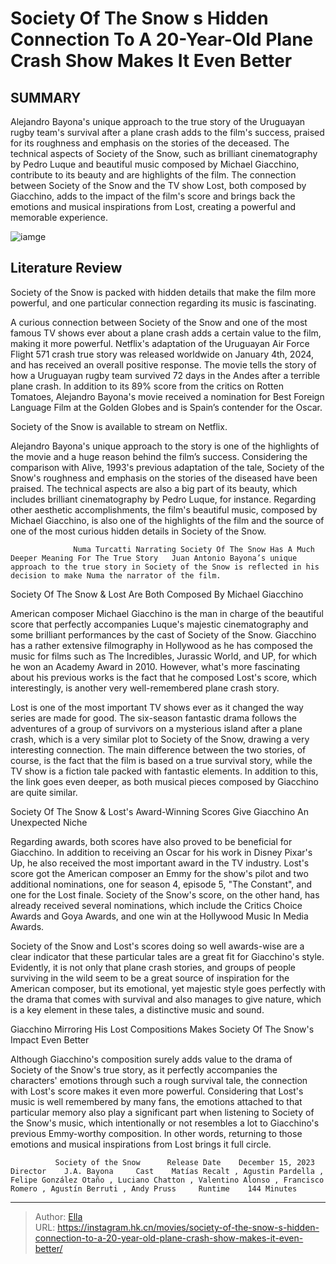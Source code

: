 # Society Of The Snow s Hidden Connection To A 20-Year-Old Plane Crash Show Makes It Even Better


## SUMMARY 



  Alejandro Bayona&#39;s unique approach to the true story of the Uruguayan rugby team&#39;s survival after a plane crash adds to the film&#39;s success, praised for its roughness and emphasis on the stories of the deceased.   The technical aspects of Society of the Snow, such as brilliant cinematography by Pedro Luque and beautiful music composed by Michael Giacchino, contribute to its beauty and are highlights of the film.   The connection between Society of the Snow and the TV show Lost, both composed by Giacchino, adds to the impact of the film&#39;s score and brings back the emotions and musical inspirations from Lost, creating a powerful and memorable experience.  

![iamge](https://static1.srcdn.com/wordpress/wp-content/uploads/2024/01/the-16-survivors-in-society-of-the-snow.jpg)

## Literature Review

Society of the Snow is packed with hidden details that make the film more powerful, and one particular connection regarding its music is fascinating. 




A curious connection between Society of the Snow and one of the most famous TV shows ever about a plane crash adds a certain value to the film, making it more powerful. Netflix&#39;s adaptation of the Uruguayan Air Force Flight 571 crash true story was released worldwide on January 4th, 2024, and has received an overall positive response. The movie tells the story of how a Uruguayan rugby team survived 72 days in the Andes after a terrible plane crash. In addition to its 89% score from the critics on Rotten Tomatoes, Alejandro Bayona&#39;s movie received a nomination for Best Foreign Language Film at the Golden Globes and is Spain’s contender for the Oscar.






Society of the Snow is available to stream on Netflix.




Alejandro Bayona&#39;s unique approach to the story is one of the highlights of the movie and a huge reason behind the film’s success. Considering the comparison with Alive, 1993&#39;s previous adaptation of the tale, Society of the Snow&#39;s roughness and emphasis on the stories of the diseased have been praised. The technical aspects are also a big part of its beauty, which includes brilliant cinematography by Pedro Luque, for instance. Regarding other aesthetic accomplishments, the film&#39;s beautiful music, composed by Michael Giacchino, is also one of the highlights of the film and the source of one of the most curious hidden details in Society of the Snow.

                  Numa Turcatti Narrating Society Of The Snow Has A Much Deeper Meaning For The True Story   Juan Antonio Bayona’s unique approach to the true story in Society of the Snow is reflected in his decision to make Numa the narrator of the film.    





 Society Of The Snow &amp; Lost Are Both Composed By Michael Giacchino 
          

American composer Michael Giacchino is the man in charge of the beautiful score that perfectly accompanies Luque&#39;s majestic cinematography and some brilliant performances by the cast of Society of the Snow. Giacchino has a rather extensive filmography in Hollywood as he has composed the music for films such as The Incredibles, Jurassic World, and UP, for which he won an Academy Award in 2010. However, what&#39;s more fascinating about his previous works is the fact that he composed Lost&#39;s score, which interestingly, is another very well-remembered plane crash story. 

Lost is one of the most important TV shows ever as it changed the way series are made for good. The six-season fantastic drama follows the adventures of a group of survivors on a mysterious island after a plane crash, which is a very similar plot to Society of the Snow, drawing a very interesting connection. The main difference between the two stories, of course, is the fact that the film is based on a true survival story, while the TV show is a fiction tale packed with fantastic elements. In addition to this, the link goes even deeper, as both musical pieces composed by Giacchino are quite similar.






 Society Of The Snow &amp; Lost&#39;s Award-Winning Scores Give Giacchino An Unexpected Niche 
          

Regarding awards, both scores have also proved to be beneficial for Giacchino. In addition to receiving an Oscar for his work in Disney Pixar&#39;s Up, he also received the most important award in the TV industry. Lost&#39;s score got the American composer an Emmy for the show&#39;s pilot and two additional nominations, one for season 4, episode 5, &#34;The Constant&#34;, and one for the Lost finale. Society of the Snow&#39;s score, on the other hand, has already received several nominations, which include the Critics Choice Awards and Goya Awards, and one win at the Hollywood Music In Media Awards.

Society of the Snow and Lost&#39;s scores doing so well awards-wise are a clear indicator that these particular tales are a great fit for Giacchino&#39;s style. Evidently, it is not only that plane crash stories, and groups of people surviving in the wild seem to be a great source of inspiration for the American composer, but its emotional, yet majestic style goes perfectly with the drama that comes with survival and also manages to give nature, which is a key element in these tales, a distinctive music and sound.






 Giacchino Mirroring His Lost Compositions Makes Society Of The Snow&#39;s Impact Even Better 
          

Although Giacchino&#39;s composition surely adds value to the drama of Society of the Snow&#39;s true story, as it perfectly accompanies the characters&#39; emotions through such a rough survival tale, the connection with Lost&#39;s score makes it even more powerful. Considering that Lost&#39;s music is well remembered by many fans, the emotions attached to that particular memory also play a significant part when listening to Society of the Snow&#39;s music, which intentionally or not resembles a lot to Giacchino&#39;s previous Emmy-worthy composition. In other words, returning to those emotions and musical inspirations from Lost brings it full circle.

              Society of the Snow      Release Date    December 15, 2023     Director    J.A. Bayona     Cast    Matías Recalt , Agustin Pardella , Felipe González Otaño , Luciano Chatton , Valentino Alonso , Francisco Romero , Agustín Berruti , Andy Pruss     Runtime    144 Minutes      





---

> Author: [Ella](https://instagram.hk.cn/)  
> URL: https://instagram.hk.cn/movies/society-of-the-snow-s-hidden-connection-to-a-20-year-old-plane-crash-show-makes-it-even-better/  

